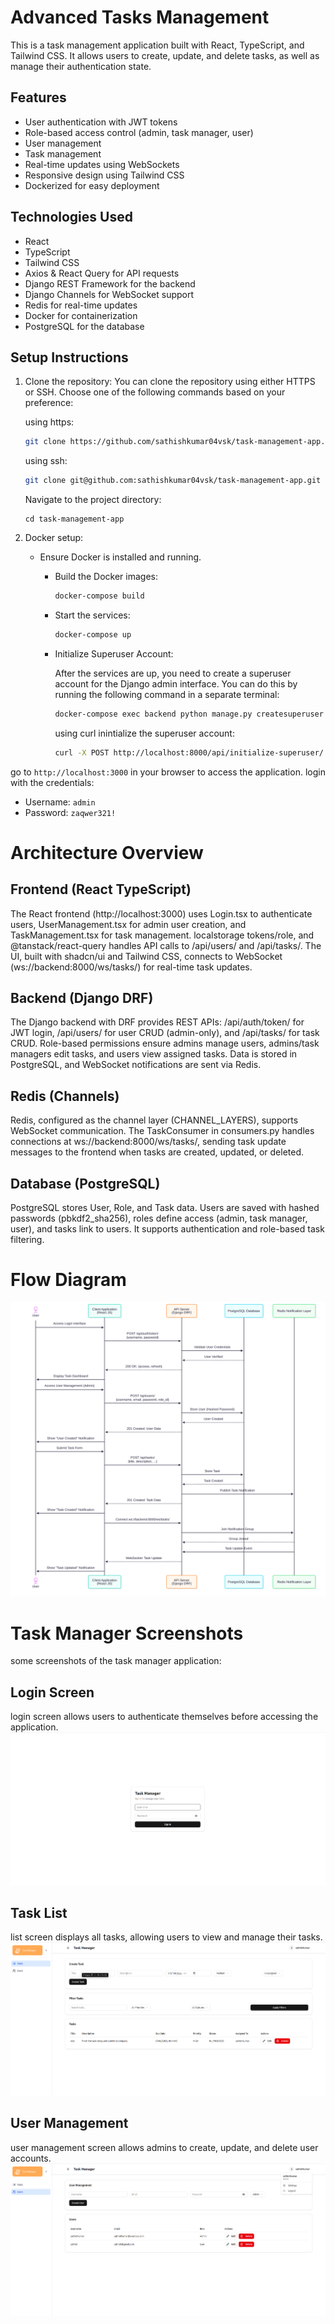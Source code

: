 # Advanced Tasks Management

This is a task management application built with React, TypeScript, and Tailwind CSS. It allows users to create, update, and delete tasks, as well as manage their authentication state.

## Features

- User authentication with JWT tokens
- Role-based access control (admin, task manager, user)
- User management
- Task management
- Real-time updates using WebSockets
- Responsive design using Tailwind CSS
- Dockerized for easy deployment

## Technologies Used

- React
- TypeScript
- Tailwind CSS
- Axios & React Query for API requests
- Django REST Framework for the backend
- Django Channels for WebSocket support
- Redis for real-time updates
- Docker for containerization
- PostgreSQL for the database

## Setup Instructions

1.  Clone the repository:
    You can clone the repository using either HTTPS or SSH. Choose one of the following commands based on your preference:

    using https:

    ```bash
    git clone https://github.com/sathishkumar04vsk/task-management-app.git
    ```

    using ssh:

    ```bash
    git clone git@github.com:sathishkumar04vsk/task-management-app.git
    ```

    Navigate to the project directory:

    ```
    cd task-management-app
    ```

2.  Docker setup:

    - Ensure Docker is installed and running.

      - Build the Docker images:

        ```bash
        docker-compose build
        ```

      - Start the services:

        ```bash
        docker-compose up
        ```

      - Initialize Superuser Account:

        After the services are up, you need to create a superuser account for the Django admin interface. You can do this by running the following command in a separate terminal:

        ```bash
        docker-compose exec backend python manage.py createsuperuser
        ```

        using curl inintialize the superuser account:

        ```bash
        curl -X POST http://localhost:8000/api/initialize-superuser/ -H "Content-Type: application/json" -d '{"username": "admin", "password": "zaqwer321!", "email": "admin@example.com"}'
        ```

go to `http://localhost:3000` in your browser to access the application.
login with the credentials:

- Username: `admin`
- Password: `zaqwer321!`

# Architecture Overview

## Frontend (React TypeScript)

The React frontend (http://localhost:3000) uses Login.tsx to authenticate users, UserManagement.tsx for admin user creation, and TaskManagement.tsx for task management. localstorage tokens/role, and @tanstack/react-query handles API calls to /api/users/ and /api/tasks/. The UI, built with shadcn/ui and Tailwind CSS, connects to WebSocket (ws://backend:8000/ws/tasks/) for real-time task updates.

## Backend (Django DRF)

The Django backend with DRF provides REST APIs: /api/auth/token/ for JWT login, /api/users/ for user CRUD (admin-only), and /api/tasks/ for task CRUD. Role-based permissions ensure admins manage users, admins/task managers edit tasks, and users view assigned tasks. Data is stored in PostgreSQL, and WebSocket notifications are sent via Redis.

## Redis (Channels)

Redis, configured as the channel layer (CHANNEL_LAYERS), supports WebSocket communication. The TaskConsumer in consumers.py handles connections at ws://backend:8000/ws/tasks/, sending task update messages to the frontend when tasks are created, updated, or deleted.

## Database (PostgreSQL)

PostgreSQL stores User, Role, and Task data. Users are saved with hashed passwords (pbkdf2_sha256), roles define access (admin, task manager, user), and tasks link to users. It supports authentication and role-based task filtering.

# Flow Diagram

![Flow Diagram](./frontend/public/task_management_flow_chart.svg)

# Task Manager Screenshots

some screenshots of the task manager application:

## Login Screen

login screen allows users to authenticate themselves before accessing the application.
![Login Screen](./frontend/src/assets/login.png)

## Task List

list screen displays all tasks, allowing users to view and manage their tasks.
![Task List](./frontend/src/assets/task-management.png)

## User Management

user management screen allows admins to create, update, and delete user accounts.
![User Management](./frontend/src/assets/user-management.png)
